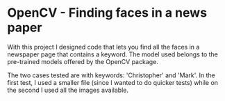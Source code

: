 # OpenCV - Finding faces in a news paper

With this project I designed code that lets you find all the faces in a newspaper page that contains a keyword. The model used belongs to the pre-trained models offered by the OpenCV package.

The two cases tested are with keywords: 'Christopher' and 'Mark'. In the first test, I used a smaller file (since I wanted to do quicker tests) while on the second I used all the images available.
